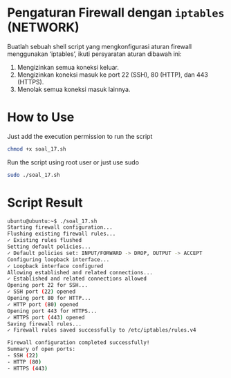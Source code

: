 # Pengaturan Firewall dengan `iptables` (NETWORK)
Buatlah sebuah shell script yang mengkonfigurasi aturan firewall menggunakan 
‘iptables’, ikuti persyaratan aturan dibawah ini:
 1. Mengizinkan semua koneksi keluar.
 2. Mengizinkan koneksi masuk ke port 22 (SSH), 80 (HTTP), dan 443 (HTTPS).
 3. Menolak semua koneksi masuk lainnya.

# How to Use
Just add the execution permission to run the script 
```bash
chmod +x soal_17.sh
```
Run the script using root user or just use sudo
```bash
sudo ./soal_17.sh 
```
# Script Result

```bash
ubuntu@ubuntu:~$ ./soal_17.sh
Starting firewall configuration...
Flushing existing firewall rules...
✓ Existing rules flushed
Setting default policies...
✓ Default policies set: INPUT/FORWARD -> DROP, OUTPUT -> ACCEPT
Configuring loopback interface...
✓ Loopback interface configured
Allowing established and related connections...
✓ Established and related connections allowed
Opening port 22 for SSH...
✓ SSH port (22) opened
Opening port 80 for HTTP...
✓ HTTP port (80) opened
Opening port 443 for HTTPS...
✓ HTTPS port (443) opened
Saving firewall rules...
✓ Firewall rules saved successfully to /etc/iptables/rules.v4

Firewall configuration completed successfully!
Summary of open ports:
- SSH (22)
- HTTP (80)
- HTTPS (443)
```
